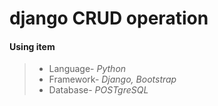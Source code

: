 # django CRUD operation

#### Using item

> - Language- *Python*
> - Framework- *Django, Bootstrap*
> - Database- *POSTgreSQL*

